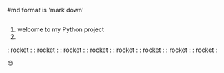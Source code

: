 #md format is 'mark down'

##


1. welcome to my Python project 
2.

: rocket :
: rocket :
: rocket :
: rocket :
: rocket :
: rocket :
: rocket :
: rocket :

:blush:
